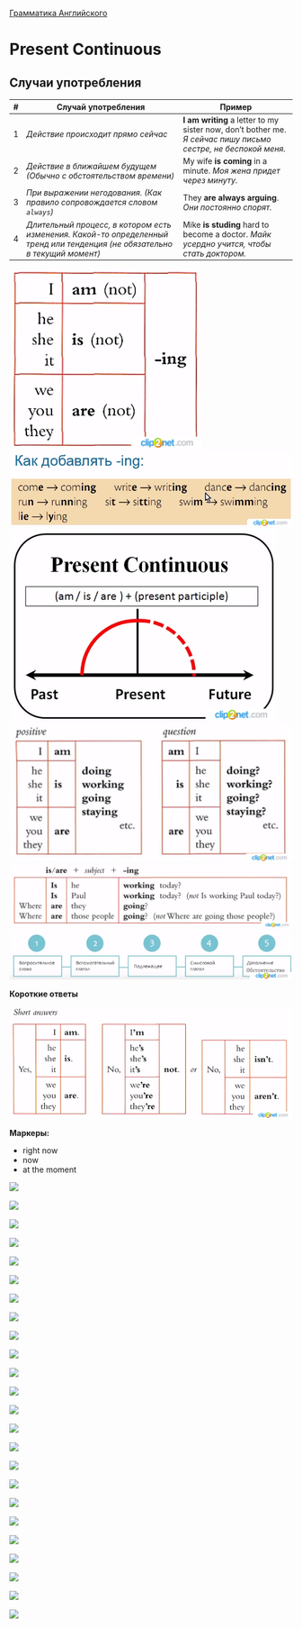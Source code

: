 [Грамматика Английского]('../README_EN_GRAMMAR.md)

# Present Continuous

## Случаи употребления

|#|Случай употребления|Пример|
|-|-|-|
|1|*Действие происходит прямо сейчас*|**I am writing** a letter to my sister now, don’t bother me. *Я сейчас пишу письмо сестре, не беспокой меня.*|
|2|*Действие в ближайшем будущем (Обычно с обстоятельством времени)*|My wife **is coming** in a minute. *Моя жена придет через минуту.*|
|3|*При выражении негодования. (Как правило сопровождается словом `always`)*|They **are always arguing**. *Они постоянно спорят.*|
|4|*Длительный процесс, в котором есть изменения. Какой-то определенный тренд или тенденция (не обязательно в текущий момент)*|Mike **is studing** hard to become a doctor. *Майк усердно учится, чтобы стать доктором.*|

![](../img/3-1.png)
![](../img/3-2.png)
![](../img/3-3.png)
![](../img/4-1.png)
![](../img/4-2.png)
![](../img/4-3.png)

**Короткие ответы**

![](../img/4-4.png)

**Маркеры:**

* right now
* now
* at the moment

![](https://image.slidesharecdn.com/continuous-121217091503-phpapp02/95/continuous-progressive-tenses-1-1024.jpg?cb=1355737582)

![](https://image.slidesharecdn.com/continuous-121217091503-phpapp02/95/continuous-progressive-tenses-2-1024.jpg?cb=1355737582)

![](https://image.slidesharecdn.com/continuous-121217091503-phpapp02/95/continuous-progressive-tenses-3-1024.jpg?cb=1355737582)

![](https://image.slidesharecdn.com/continuous-121217091503-phpapp02/95/continuous-progressive-tenses-4-1024.jpg?cb=1355737582)

![](https://image.slidesharecdn.com/continuous-121217091503-phpapp02/95/continuous-progressive-tenses-5-1024.jpg?cb=1355737582)

![](https://image.slidesharecdn.com/continuous-121217091503-phpapp02/95/continuous-progressive-tenses-6-1024.jpg?cb=1355737582)

![](https://image.slidesharecdn.com/continuous-121217091503-phpapp02/95/continuous-progressive-tenses-7-1024.jpg?cb=1355737582)

![](https://image.slidesharecdn.com/continuous-121217091503-phpapp02/95/continuous-progressive-tenses-8-1024.jpg?cb=1355737582)

![](https://image.slidesharecdn.com/continuous-121217091503-phpapp02/95/continuous-progressive-tenses-9-1024.jpg?cb=1355737582)

![](https://image.slidesharecdn.com/continuous-121217091503-phpapp02/95/continuous-progressive-tenses-10-1024.jpg?cb=1355737582)

![](https://image.slidesharecdn.com/continuous-121217091503-phpapp02/95/continuous-progressive-tenses-11-1024.jpg?cb=1355737582)

![](https://image.slidesharecdn.com/continuous-121217091503-phpapp02/95/continuous-progressive-tenses-12-1024.jpg?cb=1355737582)

![](https://image.slidesharecdn.com/continuous-121217091503-phpapp02/95/continuous-progressive-tenses-13-1024.jpg?cb=1355737582)

![](https://image.slidesharecdn.com/continuous-121217091503-phpapp02/95/continuous-progressive-tenses-14-1024.jpg?cb=1355737582)

![](https://image.slidesharecdn.com/continuous-121217091503-phpapp02/95/continuous-progressive-tenses-15-1024.jpg?cb=1355737582)

![](https://image.slidesharecdn.com/continuous-121217091503-phpapp02/95/continuous-progressive-tenses-16-1024.jpg?cb=1355737582)

![](https://image.slidesharecdn.com/continuous-121217091503-phpapp02/95/continuous-progressive-tenses-17-1024.jpg?cb=1355737582)

![](https://image.slidesharecdn.com/continuous-121217091503-phpapp02/95/continuous-progressive-tenses-18-1024.jpg?cb=1355737582)

![](https://image.slidesharecdn.com/continuous-121217091503-phpapp02/95/continuous-progressive-tenses-19-1024.jpg?cb=1355737582)

![](https://image.slidesharecdn.com/continuous-121217091503-phpapp02/95/continuous-progressive-tenses-20-1024.jpg?cb=1355737582)

![](https://image.slidesharecdn.com/continuous-121217091503-phpapp02/95/continuous-progressive-tenses-21-1024.jpg?cb=1355737582)

![](https://image.slidesharecdn.com/continuous-121217091503-phpapp02/95/continuous-progressive-tenses-22-1024.jpg?cb=1355737582)

![](https://image.slidesharecdn.com/continuous-121217091503-phpapp02/95/continuous-progressive-tenses-23-1024.jpg?cb=1355737582)

![](https://image.slidesharecdn.com/continuous-121217091503-phpapp02/95/continuous-progressive-tenses-24-1024.jpg?cb=1355737582)